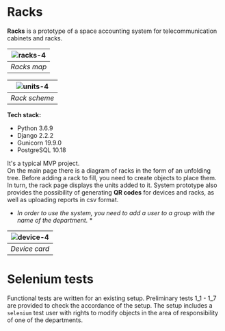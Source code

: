 # Racks
**Racks** is a prototype of a space accounting system for telecommunication cabinets and racks.

| ![racks-4](https://user-images.githubusercontent.com/96002587/156164937-ebe530d6-f57c-4824-b9a8-89506e428266.png) |
|:--:| 
| *Racks map* |

| ![units-4](https://user-images.githubusercontent.com/96002587/156164954-65868778-dff0-4847-bead-bc1edcbd3f9f.png) |
|:--:| 
| *Rack scheme* |

**Tech stack:**
- Python 3.6.9
- Django 2.2.2
- Gunicorn 19.9.0
- PostgreSQL 10.18

It's a typical MVP project.  
On the main page there is a diagram of racks in the form of an unfolding tree.
Before adding a rack to fill, you need to create objects to place them. In turn, the rack page displays the units added to it. System prototype also provides the possibility of generating **QR codes** for devices and racks, as well as uploading reports in csv format.  
* *In order to use the system, you need to add a user to a group with the name of the department.* *
 

| ![device-4](https://user-images.githubusercontent.com/96002587/156164984-deeee30d-f64e-4958-8609-df86cb2b22ef.png) |
|:--:| 
| *Device card* |


# Selenium tests
Functional tests are written for an existing setup. Preliminary tests 1_1 - 1_7 are provided to check the accordance of the setup. The setup includes a `selenium` test user with rights to modify objects in the area of responsibility of one of the departments.

